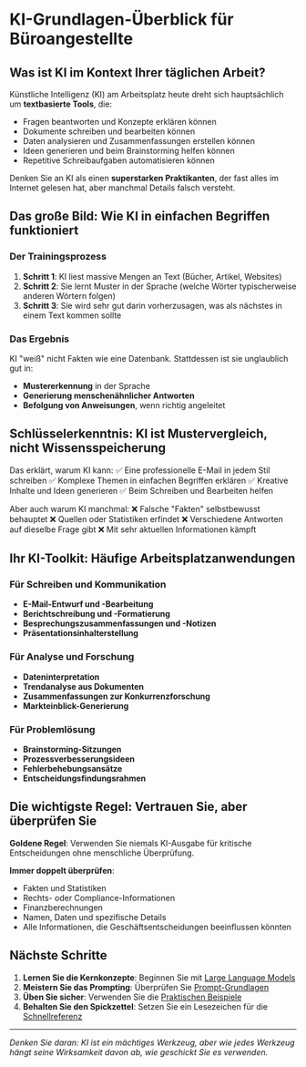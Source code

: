 # KI-Grundlagen-Überblick für Büroangestellte

## Was ist KI im Kontext Ihrer täglichen Arbeit?

Künstliche Intelligenz (KI) am Arbeitsplatz heute dreht sich hauptsächlich um **textbasierte Tools**, die:
- Fragen beantworten und Konzepte erklären können
- Dokumente schreiben und bearbeiten können
- Daten analysieren und Zusammenfassungen erstellen können
- Ideen generieren und beim Brainstorming helfen können
- Repetitive Schreibaufgaben automatisieren können

Denken Sie an KI als einen **superstarken Praktikanten**, der fast alles im Internet gelesen hat, aber manchmal Details falsch versteht.

## Das große Bild: Wie KI in einfachen Begriffen funktioniert

### Der Trainingsprozess
1. **Schritt 1**: KI liest massive Mengen an Text (Bücher, Artikel, Websites)
2. **Schritt 2**: Sie lernt Muster in der Sprache (welche Wörter typischerweise anderen Wörtern folgen)
3. **Schritt 3**: Sie wird sehr gut darin vorherzusagen, was als nächstes in einem Text kommen sollte

### Das Ergebnis
KI "weiß" nicht Fakten wie eine Datenbank. Stattdessen ist sie unglaublich gut in:
- **Mustererkennung** in der Sprache
- **Generierung menschenähnlicher Antworten**
- **Befolgung von Anweisungen**, wenn richtig angeleitet

## Schlüsselerkenntnis: KI ist Mustervergleich, nicht Wissensspeicherung

Das erklärt, warum KI kann:
✅ Eine professionelle E-Mail in jedem Stil schreiben
✅ Komplexe Themen in einfachen Begriffen erklären
✅ Kreative Inhalte und Ideen generieren
✅ Beim Schreiben und Bearbeiten helfen

Aber auch warum KI manchmal:
❌ Falsche "Fakten" selbstbewusst behauptet
❌ Quellen oder Statistiken erfindet
❌ Verschiedene Antworten auf dieselbe Frage gibt
❌ Mit sehr aktuellen Informationen kämpft

## Ihr KI-Toolkit: Häufige Arbeitsplatzanwendungen

### Für Schreiben und Kommunikation
- **E-Mail-Entwurf und -Bearbeitung**
- **Berichtschreibung und -Formatierung**
- **Besprechungszusammenfassungen und -Notizen**
- **Präsentationsinhalterstellung**

### Für Analyse und Forschung
- **Dateninterpretation**
- **Trendanalyse aus Dokumenten**
- **Zusammenfassungen zur Konkurrenzforschung**
- **Markteinblick-Generierung**

### Für Problemlösung
- **Brainstorming-Sitzungen**
- **Prozessverbesserungsideen**
- **Fehlerbehebungsansätze**
- **Entscheidungsfindungsrahmen**

## Die wichtigste Regel: Vertrauen Sie, aber überprüfen Sie

**Goldene Regel**: Verwenden Sie niemals KI-Ausgabe für kritische Entscheidungen ohne menschliche Überprüfung.

**Immer doppelt überprüfen**:
- Fakten und Statistiken
- Rechts- oder Compliance-Informationen
- Finanzberechnungen
- Namen, Daten und spezifische Details
- Alle Informationen, die Geschäftsentscheidungen beeinflussen könnten

## Nächste Schritte

1. **Lernen Sie die Kernkonzepte**: Beginnen Sie mit [Large Language Models](./01-large-language-model.md)
2. **Meistern Sie das Prompting**: Überprüfen Sie [Prompt-Grundlagen](./04-prompt.md)
3. **Üben Sie sicher**: Verwenden Sie die [Praktischen Beispiele](./hands-on-examples.md)
4. **Behalten Sie den Spickzettel**: Setzen Sie ein Lesezeichen für die [Schnellreferenz](./quick-reference-cheat-sheet.md)

---

*Denken Sie daran: KI ist ein mächtiges Werkzeug, aber wie jedes Werkzeug hängt seine Wirksamkeit davon ab, wie geschickt Sie es verwenden.*